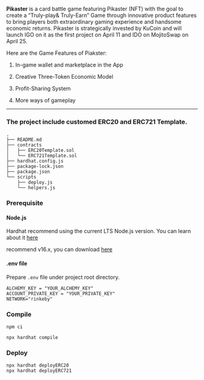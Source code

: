 **Pikaster** is a card battle game featuring Pikaster (NFT) with the goal to create a “Truly-play& Truly-Earn” Game through innovative product features to bring players both extraordinary gaming experience and handsome economic returns. Pikaster is strategically invested by KuCoin and will launch IGO on it as the first project on April 11 and IDO on MojitoSwap on April 25.

Here are the Game Features of Piakster:

1. In-game wallet and marketplace in the App

2. Creative Three-Token Economic Model 

3. Profit-Sharing System 

4. More ways of gameplay

---

### The project include customed ERC20 and ERC721 Template.
```
.
├── README.md
├── contracts
│   ├── ERC20Template.sol
│   └── ERC721Template.sol
├── hardhat.config.js
├── package-lock.json
├── package.json
└── scripts
    ├── deploy.js
    └── helpers.js
```

### Prerequisite

#### Node.js 

Hardhat recommend using the current LTS Node.js version. You can learn about it [here](https://nodejs.org/en/about/releases/) 

recommend v16.x, you can download [here](https://nodejs.org/download/release/latest-v16.x/)

#### .env file

Prepare `.env` file under project root directory.

```.env
ALCHEMY_KEY = "YOUR_ALCHEMY_KEY"
ACCOUNT_PRIVATE_KEY = "YOUR_PRIVATE_KEY"
NETWORK="rinkeby"
```

### Compile
```SHELL
npm ci
```

```SHELL
npx hardhat compile
```

### Deploy

```
npx hardhat deployERC20
npx hardhat deployERC721
```
